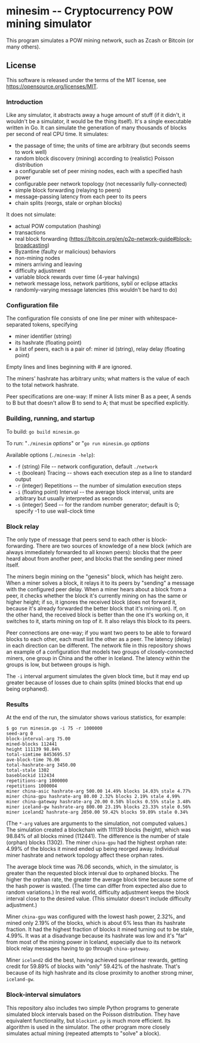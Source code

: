 # minesim -- Cryptocurrency POW mining simulator

This program simulates a POW mining network, such as Zcash or Bitcoin
(or many others). 

## License

This software is released under the terms of the MIT license, see https://opensource.org/licenses/MIT.

### Introduction

Like any simulator, it abstracts away a huge amount of
stuff (if it didn't, it wouldn't be a simulator, it would be the thing
itself). It's a single executable written in Go. It can simulate the
generation of many thousands of blocks per second of real CPU time. It
simulates:

- the passage of time; the units of time are arbitrary (but seconds seems to work well)
- random block discovery (mining) according to (realistic) Poisson distribution
- a configurable set of peer mining nodes, each with a specified hash power
- configurable peer network topology (not necessarily fully-connected)
- simple block forwarding (relaying to peers)
- message-passing latency from each peer to its peers
- chain splits (reorgs, stale or orphan blocks)

It does not simulate:

- actual POW computation (hashing)
- transactions
- real block forwarding (https://bitcoin.org/en/p2p-network-guide#block-broadcasting)
- Byzantine (faulty or malicious) behaviors
- non-mining nodes
- miners arriving and leaving
- difficulty adjustment
- variable block rewards over time (4-year halvings)
- network message loss, network partitions, sybil or eclipse attacks
- randomly-varying message latencies (this wouldn't be hard to do)

### Configuration file

The configuration file consists of one line per miner with
whitespace-separated tokens, specifying

- miner identifier (string)
- its hashrate (floating point)
- a list of peers, each is a pair of: miner id (string), relay delay (floating point)

Empty lines and lines beginning with # are ignored.

The miners' hashrate has arbitrary units; what matters is the value of
each to the total network hashrate.

Peer specifications are one-way: If miner A lists miner B as a peer,
A sends to B but that doesn't allow B to send to A;
that must be specified explicitly.

### Building, running, and startup

To build: `go build minesim.go`

To run: "`./minesim` _options_" or "`go run minesim.go` _options_

Available options (`./minesim -help`):
- `-f` (string) File -- network configuration, default `./network`
- `-t` (boolean) Tracing -- shows each execution step as a line to standard output
- `-r` (integer) Repetitions -- the number of simulation execution steps
- `-i` (floating point) Interval -- the average block interval, units are arbitrary but usually interpreted as seconds
- `-s` (integer) Seed -- for the random number generator; default is 0; specify -1 to use wall-clock time

### Block relay

The only type of message that peers send to each other is
block-forwarding. There are two sources of knowledge of a new block
(which are always immediately forwarded to all known peers): blocks that
the peer heard about from another peer, and blocks that the sending peer
mined itself.

The miners begin mining on the "genesis" block, which has height
zero. When a miner solves a block, it relays it to its peers by "sending"
a message with the configured peer delay. When a miner hears about a
block from a peer, it checks whether the block it's currently mining
on has the same or higher height; if so, it ignores the received block
(does not forward it, because it's already forwarded the better block
that it's mining on). If, on the other hand, the received block is better
than the one it's working on, it switches to it, starts mining on top
of it. It also relays this block to its peers.

Peer connections are one-way; if you want two peers to be able to forward
blocks to each other, each must list the other as a peer. The latency
(delay) in each direction can be different. The network file in this
repository shows an example of a configuration that models two groups of
closely-connected miners, one group in China and the other in Iceland. The
latency within the groups is low, but between groups is high.

The `-i` interval argument simulates the given block time, but it may end
up greater because of losses due to chain splits (mined blocks that end
up being orphaned).

### Results

At the end of the run, the simulator shows various statistics, for example:

```
$ go run minesim.go -i 75 -r 1000000
seed-arg 0
block-interval-arg 75.00
mined-blocks 112441
height 111139 98.84%
total-simtime 8453695.57
ave-block-time 76.06
total-hashrate-arg 3450.00
total-stale 1302
baseblockid 112434
repetitions-arg 1000000
repetitions 1000004
miner china-asic hashrate-arg 500.00 14.49% blocks 14.03% stale 4.77%
miner china-gpu hashrate-arg 80.00 2.32% blocks 2.19% stale 4.99%
miner china-gateway hashrate-arg 20.00 0.58% blocks 0.55% stale 3.48%
miner iceland-gw hashrate-arg 800.00 23.19% blocks 23.33% stale 0.56%
miner iceland2 hashrate-arg 2050.00 59.42% blocks 59.89% stale 0.34%
```

(The `*-arg` values are arguments to the simulation, not computed
values.) The simulation created a blockchain with 111139 blocks (height),
which was 98.84% of all blocks mined (112441). The difference is the
number of stale (orphan) blocks (1302). The miner `china-gpu` had
the highest orphan rate: 4.99% of the blocks it mined ended up being
reorged away. Individual miner hashrate and network topology affect
these orphan rates.

The average block time was 76.06 seconds, which, in the simulator,
is greater than the requested block interval due to orphaned blocks.
The higher the orphan rate, the greater the average block time because
some of the hash power is wasted. (The time can differ from expected
also due to random variations.) In the real world, difficulty adjustment
keeps the block interval close to the desired value. (This simulator
doesn't include difficulty adjustment.)

Miner `china-gpu` was configured with the lowest hash power, 2.32%, and
mined only 2.19% of the blocks, which is about 6% less than its hashrate
fraction. It had the highest fraction of blocks it mined turning out
to be stale, 4.99%. It was at a disadvange because its hashrate was low
and it's "far" from most of the mining power in Iceland, especially due
to its network block relay messages having to go through `china-gateway`.

Miner `iceland2` did the best, having achieved superlinear rewards,
getting credit for 59.89% of blocks with "only" 59.42% of the
hashrate. That's because of its high hashrate and its close proximity
to another strong miner, `iceland-gw`.

### Block-interval simulators

This repository also includes two simple Python programs to generate
simulated block intervals based on the Poisson distribution. They have
equivalent functionality, but `blockint.py` is much more efficient. Its
algorithm is used in the simulator. The other program more closely
simulates actual mining (repeated attempts to "solve" a block).
